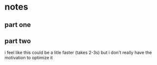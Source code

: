 # notes

## part one

## part two

i feel like this could be a litle faster (takes 2-3s) but
i don't really have the motivation to optimize it